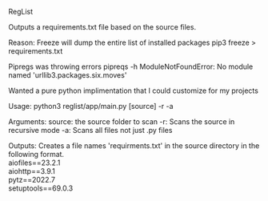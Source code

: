 RegList

Outputs a requirements.txt file based on the source files. 

Reason:
Freeze will dump the entire list of installed packages
pip3 freeze > requirements.txt

Pipregs was throwing errors
pipreqs -h
ModuleNotFoundError: No module named 'urllib3.packages.six.moves'

Wanted a pure python implimentation that I could customize for my projects


Usage:
python3 reglist/app/main.py [source] -r -a

Arguments:
source: the source folder to scan
-r: Scans the source in recursive mode
-a: Scans all files not just .py files

Outputs:
Creates a file names 'requirments.txt' in the source directory in the following format.<br>
aiofiles==23.2.1<br>
aiohttp==3.9.1<br>
pytz==2022.7<br>
setuptools==69.0.3<br>

